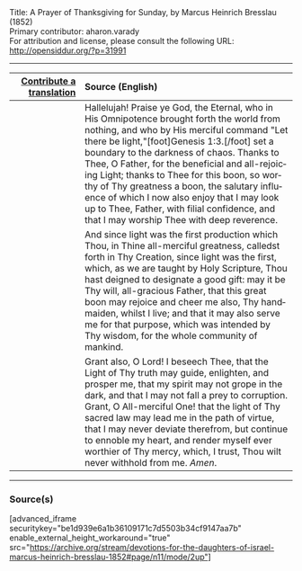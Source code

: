 <html>
<head></head>
<body>
Title: A Prayer of Thanksgiving for Sunday, by Marcus Heinrich Bresslau (1852)<br />
Primary contributor: aharon.varady<br />
For attribution and license, please consult the following URL: <a href="http://opensiddur.org/?p=31991">http://opensiddur.org/?p=31991</a>
<p />
<hr />

<table style="margin-left: auto;margin-right: auto;" class="draggable">
<thead><tr><th id="x" style="text-align: right;"><a href="/contributing/upload/">Contribute a translation</a></th><th style="text-align: left;">Source (English)</th></tr></thead>
<tbody>
<tr><td style="vertical-align:top;" width="25%">
<div class="liturgy" lang="he">

</span></div></td>
 
<td style="vertical-align:top;">
<div class="english" lang="en">
Hallelujah! Praise ye God, the Eternal, who in His Omnipotence brought forth the world from nothing, and who by His merciful command "Let there be light,"[foot]Genesis 1:3.[/foot] set a boundary to the darkness of chaos. Thanks to Thee, O Father, for the beneficial and all-rejoicing Light; thanks to Thee for this boon, so worthy of Thy greatness a boon, the salutary influence of which I now also enjoy that I may look up to Thee, Father, with filial confidence, and that I may worship Thee with deep reverence. 
</div></td></tr>


<tr><td style="vertical-align:top;">
<div class="liturgy" lang="he">

</span></div></td>
 
<td style="vertical-align:top;">
<div class="english" lang="en">
And since light was the first production which Thou, in Thine all-merciful greatness, calledst forth in Thy Creation, since light was the first, which, as we are taught by Holy Scripture, Thou hast deigned to designate a good gift: may it be Thy will, all-gracious Father, that this great boon may rejoice and cheer me also, Thy handmaiden, whilst I live; and that it may also serve me for that purpose, which was intended by Thy wisdom, for the whole community of mankind. 
</div></td></tr>


<tr><td style="vertical-align:top;">
<div class="liturgy" lang="he">

</span></div></td>
 
<td style="vertical-align:top;">
<div class="english" lang="en">
Grant also, O Lord! I beseech Thee, that the Light of Thy truth may guide, enlighten, and prosper me, that my spirit may not grope in the dark, and that I may not fall a prey to corruption. Grant, O All-merciful One! that the light of Thy sacred law may lead me in the path of virtue, that I may never deviate therefrom, but continue to ennoble my heart, and render myself ever worthier of Thy mercy, which, I trust, Thou wilt never withhold from me. <em>Amen</em>.
</div></td></tr>
</tbody></table>

<hr />

<h3>Source(s)</h3>

[advanced_iframe securitykey="be1d939e6a1b36109171c7d5503b34cf9147aa7b" enable_external_height_workaround="true" src="https://archive.org/stream/devotions-for-the-daughters-of-israel-marcus-heinrich-bresslau-1852#page/n11/mode/2up"]

&nbsp;
</body>
</html>